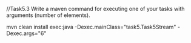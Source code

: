 //Task5.3 Write a maven command for executing one of your tasks with arguments (number of elements).

mvn clean install exec:java -Dexec.mainClass="task5.Task5Stream" -Dexec.args="6"
